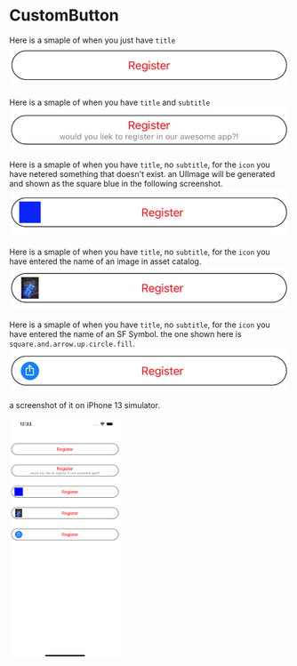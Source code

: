 # CustomButton

Here is a smaple of when you just have `title`
![alt text](./Assets/01.png)

Here is a smaple of when you have `title` and `subtitle`
![alt text](./Assets/02.png)

Here is a smaple of when you have `title`, no `subtitle`, for the `icon` you have netered something that doesn't exist. an UIImage will be generated and shown as the square blue in the following screenshot.
![alt text](./Assets/03.png)

Here is a smaple of when you have `title`, no `subtitle`, for the `icon` you have entered the name of an image in asset catalog. 
![alt text](./Assets/04.png)

Here is a smaple of when you have `title`, no `subtitle`, for the `icon` you have entered the name of an SF Symbol. the one shown here is `square.and.arrow.up.circle.fill`. 
![alt text](./Assets/05.png)

a screenshot of it on iPhone 13 simulator.

<img src="./Assets/06.png" width="200">
<!-- ![alt text](./Assets/06.png) -->
